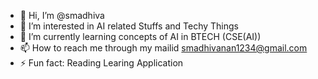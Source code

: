 - 👋 Hi, I’m @smadhiva
- 👀 I’m interested in AI related Stuffs and Techy Things
- 🌱 I’m currently learning concepts of AI in BTECH (CSE(AI))
- 📫 How to reach me through my mailid smadhivanan1234@gmail.com
- ⚡ Fun fact: Reading Learing  Application

<!---
smadhiva/smadhiva is a ✨ special ✨ repository because its `README.md` (this file) appears on your GitHub profile.
You can click the Preview link to take a look at your changes.
--->
